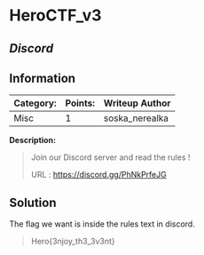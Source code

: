 # __HeroCTF_v3__ 
## _Discord_

## Information

**Category:** | **Points:** | **Writeup Author**
--- | --- | ---
Misc | 1 | soska_nerealka

**Description:** 

> Join our Discord server and read the rules !
>
>URL : https://discord.gg/PhNkPrfeJG

## Solution
The flag we want is inside the rules text in discord.


> Hero{3njoy_th3_3v3nt}
